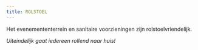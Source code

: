 ```yaml
---
title: ROLSTOEL
---
```

Het evenemententerrein en sanitaire voorzieningen zijn rolstoelvriendelijk.

*Uiteindelijk gaat iedereen rollend naar huis!*